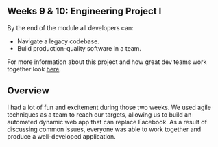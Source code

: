 ## Weeks 9 & 10: Engineering Project I

By the end of the module all developers can:

* Navigate a legacy codebase.
* Build production-quality software in a team.

For more information about this project and how great dev teams work together look [here](https://github.com/makersacademy/course/tree/main/simple/apprenticeships_engineering_projects).

## Overview

I had a lot of fun and excitement during those two weeks. We used agile techniques as a team to reach our targets, allowing us to build an automated dynamic web app that can replace Facebook. As a result of discussing common issues, everyone was able to work together and produce a well-developed application.

